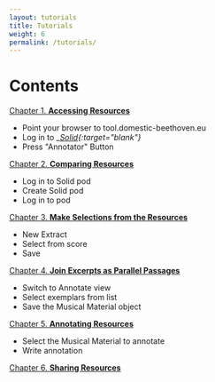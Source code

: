 ```yaml
---
layout: tutorials
title: Tutorials
weight: 6
permalink: /tutorials/
---
```


<!-- ### Annotator App Documentation -->

# Contents

<a href="{{ site.baseurl }}/chapters/chapter1/">Chapter 1. 
  __Accessing Resources__</a>
* Point your browser to tool.domestic-beethoven.eu
* Log in to __[Solid](https://solidcommunity.net/){:target="_blank"}__
* Press "Annotator" Button

<a href="{{ site.baseurl }}/chapters/chapter2/">Chapter 2. __Comparing Resources__</a>

* Log in to Solid pod
* Create Solid pod
* Log in to pod 

<a href="{{ site.baseurl }}/chapters/chapter3/">Chapter 3. __Make Selections from the Resources__</a>

* New Extract
* Select from score
* Save

<a href="{{ site.baseurl }}/chapters/chapter4/">Chapter 4. __Join Excerpts as Parallel Passages__</a>

* Switch to Annotate view
* Select exemplars from list
* Save the Musical Material object

<a href="{{ site.baseurl }}/chapters/chapter5/">Chapter 5. __Annotating Resources__</a>

* Select the Musical Material to annotate
* Write annotation

<a href="{{ site.baseurl }}/chapters/chapter6/">Chapter 6. __Sharing Resources__</a>